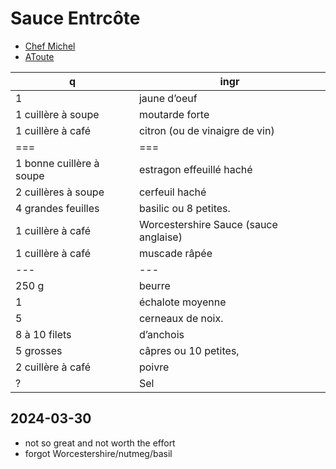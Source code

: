 # Sauce Entrcôte

- [Chef Michel](https://www.youtube.com/watch?v=BVKRGtMVrss)
- [AToute](https://www.atoute.org/n/Recette-de-la-sauce-entrecote.html)

| q                        | ingr                                  |
|--------------------------|---------------------------------------|
| 1                        | jaune d’oeuf                          |
| 1 cuillère à soupe       | moutarde forte                        |
| 1 cuillère à café        | citron (ou de vinaigre de vin)        |
| ===                      | ===                                   |
| 1 bonne cuillère à soupe | estragon effeuillé haché              |
| 2 cuillères à soupe      | cerfeuil haché                        |
| 4 grandes feuilles       | basilic ou 8 petites.                 |
| 1 cuillère à café        | Worcestershire Sauce (sauce anglaise) |
| 1 cuillère à café        | muscade râpée                         |
| ---                      | ---                                   |
| 250 g                    | beurre                                |
| 1                        | échalote moyenne                      |
| 5                        | cerneaux de noix.                     |
| 8 à 10 filets            | d’anchois                             |
| 5 grosses                | câpres ou 10 petites,                 |
| 2 cuillère à café        | poivre                                |
| ?                        | Sel                                   |

## 2024-03-30
- not so great and not worth the effort
- forgot Worcestershire/nutmeg/basil 